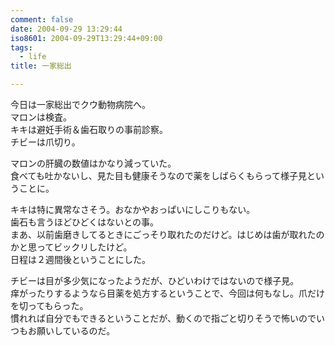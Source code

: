 ```yaml
---
comment: false
date: 2004-09-29 13:29:44
iso8601: 2004-09-29T13:29:44+09:00
tags:
  - life
title: 一家総出

---
```


<div class="entry-body">
  <p>今日は一家総出でクウ動物病院へ。<br />
    マロンは検査。<br />
    キキは避妊手術＆歯石取りの事前診察。<br />
    チビーは爪切り。</p>

  <p>マロンの肝臓の数値はかなり減っていた。<br />
    食べても吐かないし、見た目も健康そうなので薬をしばらくもらって様子見ということに。</p>

  <p>キキは特に異常なさそう。おなかやおっぱいにしこりもない。<br />
    歯石も言うほどひどくはないとの事。<br />
    まあ、以前歯磨きしてるときにごっそり取れたのだけど。はじめは歯が取れたのかと思ってビックリしたけど。<br />
    日程は２週間後ということにした。</p>

  <p>チビーは目が多少気になったようだが、ひどいわけではないので様子見。<br />
    痒がったりするようなら目薬を処方するということで、今回は何もなし。爪だけを切ってもらった。<br />
    慣れれば自分でもできるということだが、動くので指ごと切りそうで怖いのでいつもお願いしているのだ。</p>
</div>
